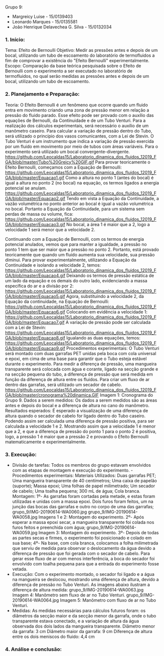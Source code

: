 Grupo 9:
- Margreicy Luise - 15/0139403
- Leonardo Marques - 15/0135581
- João Henrique Delavechea G. Silva - 15/0132034

### 1.	Início:
Tema: Efeito de Bernoulli
Objetivo:
Medir as pressões antes e depois de um bocal, utilizando um tubo de escoamento do laboratório de termofluidos a fim de comprovar a existência do "Efeito Bernoulli" experimentalmente.
Escopo:
Comparação da base teórica pesquisada sobre o Efeito de Bernoulli com o experimento a ser executado no laboratório de termofluidos, no qual serão medidas as pressões antes e depois de um bocal, utilizando um tubo de escoamento.

### 2.	Planejamento e Preparação:
Teoria:
O Efeito Bernoulli é um fenômeno que ocorre quando um fluido entra em movimento criando uma zona de pressão menor em relação a pressão do fluido parado. Esse efeito pode ser provado com o auxílio das equações de Bernoulli, da Continuidade e de um Tubo Venturi. Para a realização dos cálculos experimentais, será necessário o auxílio de um manômetro caseiro. Para calcular a variação de pressão dentro do Tubo, será utilizado o princípio dos vasos comunicantes, com a Lei de Stevin. O Tubo Venturi é um instrumento que indica a variação de pressão exercida por um fluido em movimento por meio de  tubos com áreas variáveis. Para o experimento será utilizado um bocal convergente-divergente.
https://github.com/Leocaldas15/Laboratorio_dinamica_dos_fluidos_12019_FGA/blob/master/Tubo%20Greicy%20GIF.gif
Para provar teoricamente o Efeito Bernoulli, começamos com a Equação de Bernoulli:
https://github.com/Leocaldas15/Laboratorio_dinamica_dos_fluidos_12019_FGA/blob/master/Equacao1.gif
Como a altura no ponto 1 (antes do bocal) é igual a altura no ponto 2 (no bocal) na equação, os termos ligados a energia potencial se anulam.
https://github.com/Leocaldas15/Laboratorio_dinamica_dos_fluidos_12019_FGA/blob/master/Equacao2.gif
 Tendo em vista a Equação da Continuidade, a vazão volumétrica no ponto anterior ao bocal é igual a vazão volumétrica no bocal. Portanto a Equação da Continuidade, para um sistema sem perdas de massa ou volume, fica:
 https://github.com/Leocaldas15/Laboratorio_dinamica_dos_fluidos_12019_FGA/blob/master/Equacao3.gif
 No bocal, a área 1 é maior que a 2, logo a velocidade 1 será menor que a velocidade 2.
  
  Continuando com a Equação de Bernoulli, com os termos de energia potencial anulados, vemos que para manter a igualdade, a pressão no ponto 1 tem que ser maior que a pressão no ponto 2. Portanto, está provado teoricamente que quando um fluido aumenta sua velocidade, sua pressão diminui.
  Para provar experimentalmente, utilizando a Equação da Continuidade e isolando a velocidade 2, temos:
https://github.com/Leocaldas15/Laboratorio_dinamica_dos_fluidos_12019_FGA/blob/master/Equacao4.gif
 Deixando os termos de pressão estática de um lado da equação e os demais do outro lado, evidenciando a massa específica do ar e a divisão por 2:
 https://github.com/Leocaldas15/Laboratorio_dinamica_dos_fluidos_12019_FGA/blob/master/Equacao5.gif
 Agora, substituindo a velocidade 2, da Equação da continuidade, na Equação de Bernoulli:
https://github.com/Leocaldas15/Laboratorio_dinamica_dos_fluidos_12019_FGA/blob/master/Equacao6.gif
 Colocando em evidência a velocidade 1:
 https://github.com/Leocaldas15/Laboratorio_dinamica_dos_fluidos_12019_FGA/blob/master/Equacao7.gif
 A variação de pressão pode ser calculada com a Lei de Stevin:
 https://github.com/Leocaldas15/Laboratorio_dinamica_dos_fluidos_12019_FGA/blob/master/Equacao8.gif
  Igualando as duas equações, temos:
https://github.com/Leocaldas15/Laboratorio_dinamica_dos_fluidos_12019_FGA/blob/master/Equacao9.gif
 Procedimentos experimentais:
O Tubo Venturi será montado com duas garrafas PET unidas pela boca com cola universal e epoxi, em cima de uma base para garantir que o Tubo esteja estável durante o experimento. Para medir a diferença de pressão, uma mangueira transparente será colocada com água e corante, ligado na secção grande e na secção pequena do tubo, a diferença de pressão que será medida em função da diferença de altura entre os fluidos. Para criar um fluxo de ar dentro das garrafas, será utilizado um secador de cabelo.
https://github.com/Leocaldas15/Laboratorio_dinamica_dos_fluidos_12019_FGA/blob/master/cronograma%20dinamica.GIF
 Imagem 1: Cronograma do Grupo 9.
Dados a serem medidos:
Os dados a serem medidos são as áreas antes e depois do bocal e a diferença de altura no cano do manômetro.
Resultados esperados:
 É esperado a visualização de uma diferença de altura quando o secador de cabelo for ligado dentro do Tubo caseiro. Podendo assim ser calculada uma diferença de pressão positiva, para ser calculada a velocidade 1 e 2. Mostrando assim que a velocidade 1 é menor que a 2, e que a diferença de pressão do ponto 1 para o ponto 2 é positiva, logo, a pressão 1 é maior que a pressão 2 e provando o Efeito Bernoulli matematicamente e experimentalmente.

### 3.	Execução:
- Divisão de tarefas:
Todos os membros do grupo estavam envolvidos com as etapas de montagem e execução do experimento.
-Procedimentos experimentais:
   Materiais Utilizados:
    Duas garrafas PET;
		  Uma mangueira transparente de 40 centímetros;
		  Uma caixa de papelão (suporte);
  		Massa epoxi;
  	 Uma folhas de papel milimetrado;
  	 Um secador de cabelo;
 		 Uma toalha pequena;
 		 300 mL de água;
  		Cola branca.
Montagem:
1º- As garrafas foram cortadas pela metade, e estas foram utilizadas e unidas com a massa epoxi. Dois furos foram feitos, um na junção das bocas das garrafas e outro no corpo de uma das garrafas;
grupo_9/IMG-20190614-WA0060.jpg
grupo_9/IMG-20190614-WA0058.jpg
Imagens 1 e 2: Montagem do experimento.
2º- Após esperar a massa epoxi secar, a mangueira transparente foi colada nos furos feitos e preenchida com água;
grupo_9/IMG-20190614-WA0059.jpg
Imagem 3: Montagem do experimento.
3º- Depois de todas as partes secas e firmes, o experimento foi posicionado e colado em sua base;
4º- Na base, com cola branca, colocamos a folha milimetrada que serviu de medida para observar o deslocamento da água devido a diferença de pressão que foi gerada com o secador de cabelo. Para gerar esse fluxo de ar com menos interferência, a boca do secador foi envolvido com toalha pequena para que a entrada do experimento fosse vetada.
- Execução:
Com o experimento montado, o secador foi ligado e a água na mangueira se deslocou, mostrando uma diferença de altura, devido a diferença de pressão no Tubo Venturi.
As imagens abaixo ilustram a diferença de altura medida:
grupo_9/IMG-20190614-WA0063.jpg
Imagem 4: Manômetro sem fluxo de ar no Tubo Venturi.
grupo_9/IMG-20190614-WA0064.jpg
Imagem 5: Manômetro com fluxo de ar no Tubo Venturi.
- Medidas:
As medidas necessárias para cálculos futuros foram: os diâmetros da secção maior e da secção menor da garrafa, onde o tubo transparente estava conectado, e a variação de altura da água observada dos dois lados da mangueira transparente.
Diâmetro menor da garrafa: 3 cm
Diâmetro maior da garrafa: 9 cm
Diferença de altura entre os dois meniscos do fluido: 4,4 cm

### 4.	Análise e conclusão:
